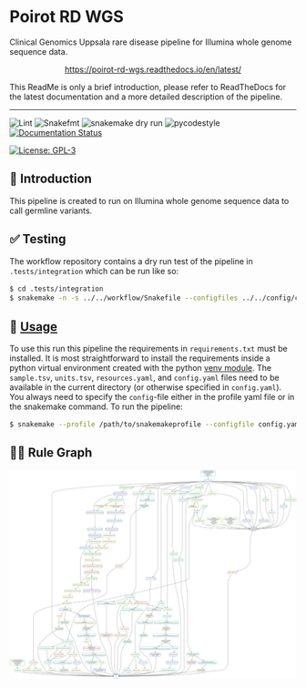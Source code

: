 # Poirot RD WGS
 Clinical Genomics Uppsala rare disease pipeline for Illumina whole genome sequence data.


<p align="center">
<a href="https://poirot-rd-wgs.readthedocs.io/en/latest/">https://poirot-rd-wgs.readthedocs.io/en/latest/</a>
</p>

This ReadMe is only a brief introduction, please refer to ReadTheDocs for the latest documentation and a more detailed description of the pipeline. 

---
![Lint](https://github.com/clinical-genomics-uppsala/poirot_rd_wgs/actions/workflows/lint.yaml/badge.svg?branch=main)
![Snakefmt](https://github.com/clinical-genomics-uppsala/poirot_rd_wgs/actions/workflows/snakefmt.yaml/badge.svg?branch=main)
![snakemake dry run](https://github.com/clinical-genomics-uppsala/poirot_rd_wgs/actions/workflows/snakemake-dry-run_gpu.yaml/badge.svg?branch=main)
![pycodestyle](https://github.com/clinical-genomics-uppsala/poirot_rd_wgs/actions/workflows/pycodestyle.yaml/badge.svg?branch=main)
[![Documentation Status](https://readthedocs.org/projects/poirot-rd-wgs/badge/?version=latest)](https://poirot-rd-wgs.readthedocs.io/en/latest/?badge=latest)

[![License: GPL-3](https://img.shields.io/badge/License-GPL3-yellow.svg)](https://opensource.org/licenses/gpl-3.0.html)

## :speech_balloon: Introduction
This pipeline is created to run on Illumina whole genome sequence data to call germline variants.

## :white_check_mark: Testing

The workflow repository contains a dry run test of the pipeline in  `.tests/integration` which can be run like so:

```bash
$ cd .tests/integration
$ snakemake -n -s ../../workflow/Snakefile --configfiles ../../config/config.yaml config.yaml 
```

## :rocket: [Usage](https://poirot-rd-wgs.readthedocs.io/en/latest/running/)

To use this run this pipeline the requirements in `requirements.txt` must be installed. It is most straightforward to install the requirements inside a python virtual environment created with the python [venv module](https://docs.python.org/3/library/venv.html). The `sample.tsv`, `units.tsv`, `resources.yaml`, and `config.yaml` files need to be available in the current directory (or otherwise specified in `config.yaml`). You always need to specify the `config`-file either in the profile yaml file or in the snakemake command. To run the pipeline:

```bash
$ snakemake --profile /path/to/snakemakeprofile --configfile config.yaml -s /path/to/poirot_rd_wgs/workflow/Snakefile
```
## :judge: Rule Graph
![rule_graph](images/dag.svg)
